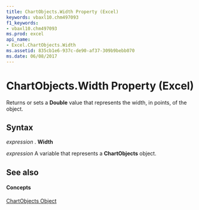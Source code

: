 ```yaml
---
title: ChartObjects.Width Property (Excel)
keywords: vbaxl10.chm497093
f1_keywords:
- vbaxl10.chm497093
ms.prod: excel
api_name:
- Excel.ChartObjects.Width
ms.assetid: 835cb1e6-937c-de90-af37-309b9bebb070
ms.date: 06/08/2017
---
```



# ChartObjects.Width Property (Excel)

Returns or sets a  **Double** value that represents the width, in points, of the object.


## Syntax

 _expression_ . **Width**

 _expression_ A variable that represents a **ChartObjects** object.


## See also


#### Concepts


[ChartObjects Object](Excel.ChartObjects.md)

